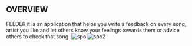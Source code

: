 ## OVERVIEW
FEEDER
it is an application that helps you write a feedback on every song, artist you like and let others know your feelings towards them or advice others to check that song.
![spo](https://user-images.githubusercontent.com/115501603/212769882-f07d1cc4-b1f3-4f8c-ad80-b95898e8580d.png)
![spo2](https://user-images.githubusercontent.com/115501603/212769950-6ee46e5e-39f4-48fc-9a83-bd8837d235fc.png)
